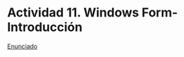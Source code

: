 # Actividad 11. Windows Form- Introducción



[Enunciado](https://docs.google.com/document/d/1PERD6yYp2fWHWf5My2pE6zgYYcDgKKD9/preview)
